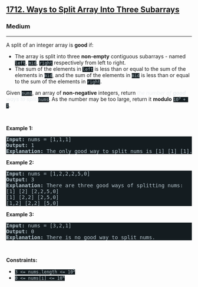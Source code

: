 <h2><a href="https://leetcode.com/problems/ways-to-split-array-into-three-subarrays/">1712. Ways to Split Array Into Three Subarrays</a></h2><h3>Medium</h3><hr><div><p>A split of an integer array is <strong>good</strong> if:</p>

<ul>
	<li>The array is split into three <strong>non-empty</strong> contiguous subarrays - named <code style="background-color: rgb(20, 28, 32) !important; color: rgb(183, 198, 205) !important;">left</code>, <code style="background-color: rgb(20, 28, 32) !important; color: rgb(183, 198, 205) !important;">mid</code>, <code style="background-color: rgb(20, 28, 32) !important; color: rgb(183, 198, 205) !important;">right</code> respectively from left to right.</li>
	<li>The sum of the elements in <code style="background-color: rgb(20, 28, 32) !important; color: rgb(183, 198, 205) !important;">left</code> is less than or equal to the sum of the elements in <code style="background-color: rgb(20, 28, 32) !important; color: rgb(183, 198, 205) !important;">mid</code>, and the sum of the elements in <code style="background-color: rgb(20, 28, 32) !important; color: rgb(183, 198, 205) !important;">mid</code> is less than or equal to the sum of the elements in <code style="background-color: rgb(20, 28, 32) !important; color: rgb(183, 198, 205) !important;">right</code>.</li>
</ul>

<p>Given <code style="background-color: rgb(20, 28, 32) !important; color: rgb(183, 198, 205) !important;">nums</code>, an array of <strong>non-negative</strong> integers, return <em style="color: rgb(234, 238, 241) !important;">the number of <strong>good</strong> ways to split</em> <code style="background-color: rgb(20, 28, 32) !important; color: rgb(183, 198, 205) !important;">nums</code>. As the number may be too large, return it <strong>modulo</strong> <code style="background-color: rgb(20, 28, 32) !important; color: rgb(183, 198, 205) !important;">10<sup>9 </sup>+ 7</code>.</p>

<p>&nbsp;</p>
<p><strong class="example">Example 1:</strong></p>

<pre style="background-color: rgb(20, 28, 32) !important; color: rgb(182, 198, 206) !important;"><strong>Input:</strong> nums = [1,1,1]
<strong>Output:</strong> 1
<strong>Explanation:</strong> The only good way to split nums is [1] [1] [1].</pre>

<p><strong class="example">Example 2:</strong></p>

<pre style="background-color: rgb(20, 28, 32) !important; color: rgb(182, 198, 206) !important;"><strong>Input:</strong> nums = [1,2,2,2,5,0]
<strong>Output:</strong> 3
<strong>Explanation:</strong> There are three good ways of splitting nums:
[1] [2] [2,2,5,0]
[1] [2,2] [2,5,0]
[1,2] [2,2] [5,0]
</pre>

<p><strong class="example">Example 3:</strong></p>

<pre style="background-color: rgb(20, 28, 32) !important; color: rgb(182, 198, 206) !important;"><strong>Input:</strong> nums = [3,2,1]
<strong>Output:</strong> 0
<strong>Explanation:</strong> There is no good way to split nums.</pre>

<p>&nbsp;</p>
<p><strong>Constraints:</strong></p>

<ul>
	<li><code style="background-color: rgb(20, 28, 32) !important; color: rgb(183, 198, 205) !important;">3 &lt;= nums.length &lt;= 10<sup>5</sup></code></li>
	<li><code style="background-color: rgb(20, 28, 32) !important; color: rgb(183, 198, 205) !important;">0 &lt;= nums[i] &lt;= 10<sup>4</sup></code></li>
</ul>
</div>